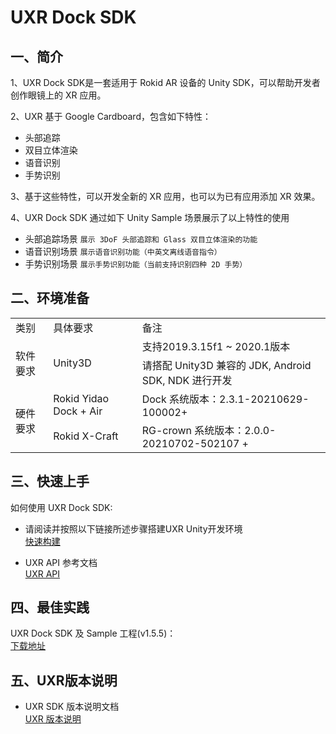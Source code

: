 
# UXR Dock SDK

## 一、简介
1、UXR Dock SDK是一套适用于 Rokid AR 设备的 Unity SDK，可以帮助开发者创作眼镜上的 XR 应用。

2、UXR 基于 Google Cardboard，包含如下特性：
   * 头部追踪
   * 双目立体渲染
   * 语音识别
   * 手势识别

3、基于这些特性，可以开发全新的 XR 应用，也可以为已有应用添加 XR 效果。

4、UXR Dock SDK 通过如下 Unity Sample 场景展示了以上特性的使用
   * 头部追踪场景  `展示 3DoF 头部追踪和 Glass 双目立体渲染的功能` 
   * 语音识别场景  `展示语音识别功能（中英文离线语音指令）`
   * 手势识别场景  `展示手势识别功能（当前支持识别四种 2D 手势）`

## 二、环境准备

<table>
	<tr>
		<td>类别</td>
		<td>具体要求</td>
		<td>备注</td>
	</tr>
	<tr>
		<td rowspan='2'>软件要求</td>
		<td rowspan='2' >Unity3D</td>
		<td>支持2019.3.15f1 ~ 2020.1版本</td>
	</tr>
	<tr>
		<td>请搭配 Unity3D 兼容的 JDK, Android SDK, NDK 进行开发</td>
	</tr>
	<tr>
		<td rowspan='2'>硬件要求</td>
		<td>Rokid Yidao Dock + Air</td>
		<td>Dock 系统版本：2.3.1-20210629-100002+</td>
	</tr>
	<tr>
		<td>Rokid X-Craft</td>
		<td>RG-crown 系统版本：2.0.0-20210702-502107 +</td>
	</tr>
</table>

## 三、快速上手
如何使用 UXR Dock SDK:

* 请阅读并按照以下链接所述步骤搭建UXR Unity开发环境  
 [快速构建](./Quickstart_UXR_Unity_Dock.md) 

* UXR API 参考文档  
 [UXR API ](./UXR_Dock_API.md) 

## 四、最佳实践
UXR Dock SDK 及 Sample 工程(v1.5.5)：  
[下载地址](https://ota-g.rokidcdn.com/toB/Rokid_Glass/SDK/UXR_SDK/Unity/forDock/RokidUXR_Unity_ForDock_1.5.5.zip)

## 五、UXR版本说明

* UXR SDK 版本说明文档  
 [UXR 版本说明](./ReleaseNotes.md) 
